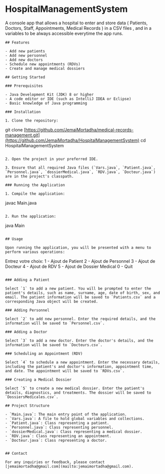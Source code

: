 # HospitalManagementSystem
A console app that allows a hospital to enter and store data ( Patients, Doctors, Staff, Appointments, Medical Records ) in a CSV files , and in a variables  to be always accessible everytime the app runs.



```
## Features

- Add new patients
- Add new personnel
- Add new doctors
- Schedule new appointments (RDVs)
- Create and manage medical dossiers

## Getting Started

### Prerequisites

- Java Development Kit (JDK) 8 or higher
- A code editor or IDE (such as IntelliJ IDEA or Eclipse)
- Basic knowledge of Java programming

### Installation

1. Clone the repository:
   ```
   git clone [https://github.com/JemaiMortadha/medical-records-management.git](https://github.com/JemaiMortadha/HospitalManagementSystem)
   cd HospitalManagementSystem
   ```

2. Open the project in your preferred IDE.

3. Ensure that all required Java files (`Vars.java`, `Patient.java`, `Personnel.java`, `dossierMedical.java`, `RDV.java`, `Docteur.java`) are in the project's classpath.

### Running the Application

1. Compile the application:
   ```
   javac Main.java
   ```

2. Run the application:
   ```
   java Main
   ```

## Usage

Upon running the application, you will be presented with a menu to perform various operations:

```
Entrez votre choix:
1 - Ajout de Patient
2 - Ajout de Personnel
3 - Ajout de Docteur
4 - Ajout de RDV
5 - Ajout de Dossier Medical
0 - Quit
```

### Adding a Patient

Select `1` to add a new patient. You will be prompted to enter the patient's details, such as name, surname, age, date of birth, sex, and email. The patient information will be saved to `Patients.csv` and a corresponding Java object will be created.

### Adding Personnel

Select `2` to add new personnel. Enter the required details, and the information will be saved to `Personnel.csv`.

### Adding a Doctor

Select `3` to add a new doctor. Enter the doctor's details, and the information will be saved to `Docteurs.csv`.

### Scheduling an Appointment (RDV)

Select `4` to schedule a new appointment. Enter the necessary details, including the patient's and doctor's information, appointment time, and date. The appointment will be saved to `RDVs.csv`.

### Creating a Medical Dossier

Select `5` to create a new medical dossier. Enter the patient's details, diagnostics, and treatments. The dossier will be saved to `DossiersMedicales.csv`.

## Project Structure

- `Main.java`: The main entry point of the application.
- `Vars.java`: A file to hold global variables and collections.
- `Patient.java`: Class representing a patient.
- `Personnel.java`: Class representing personnel.
- `dossierMedical.java`: Class representing a medical dossier.
- `RDV.java`: Class representing an appointment.
- `Docteur.java`: Class representing a doctor.


## Contact

For any inquiries or feedback, please contact [jemaimortadha@gmail.com](mailto:jemaimortadha@gmail.com).
```
